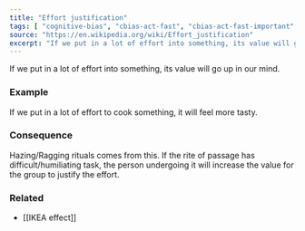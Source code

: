 ```yaml
---
title: "Effort justification"
tags: [ "cognitive-bias", "cbias-act-fast", "cbias-act-fast-important" ]
source: "https://en.wikipedia.org/wiki/Effort_justification"
excerpt: "If we put in a lot of effort into something, its value will go up in our mind."
---
```


If we put in a lot of effort into something, its value will go up in our mind.

### Example

If we put in a lot of effort to cook something, it will feel more tasty.

### Consequence

Hazing/Ragging rituals comes from this. If the rite of passage has difficult/humiliating task, the person undergoing it will increase the value for the group to justify the effort.

### Related

- [[IKEA effect]]